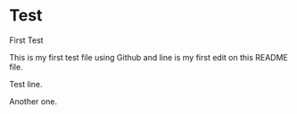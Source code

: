# Test
First Test

This is my first test file using Github and line is my first edit on this README file.

Test line.

Another one.